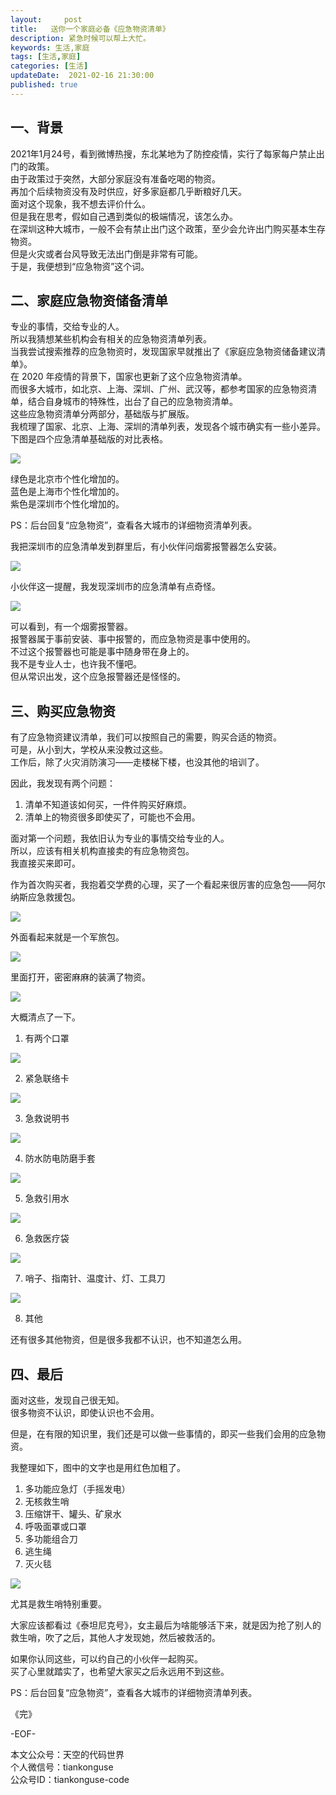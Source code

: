 ```yaml
---   
layout:     post  
title:   送你一个家庭必备《应急物资清单》
description: 紧急时候可以帮上大忙。       
keywords: 生活,家庭  
tags: [生活,家庭]    
categories: [生活]  
updateDate:  2021-02-16 21:30:00  
published: true  
---  
```


## 一、背景  


2021年1月24号，看到微博热搜，东北某地为了防控疫情，实行了每家每户禁止出门的政策。  
由于政策过于突然，大部分家庭没有准备吃喝的物资。  
再加个后续物资没有及时供应，好多家庭都几乎断粮好几天。  
面对这个现象，我不想去评价什么。  
但是我在思考，假如自己遇到类似的极端情况，该怎么办。  
在深圳这种大城市，一般不会有禁止出门这个政策，至少会允许出门购买基本生存物资。  
但是火灾或者台风导致无法出门倒是非常有可能。  
于是，我便想到“应急物资”这个词。  


## 二、家庭应急物资储备清单  


专业的事情，交给专业的人。  
所以我猜想某些机构会有相关的应急物资清单列表。  
当我尝试搜索推荐的应急物资时，发现国家早就推出了《家庭应急物资储备建议清单》。  
在 2020 年疫情的背景下，国家也更新了这个应急物资清单。  
而很多大城市，如北京、上海、深圳、广州、武汉等，都参考国家的应急物资清单，结合自身城市的特殊性，出台了自己的应急物资清单。  
这些应急物资清单分两部分，基础版与扩展版。  
我梳理了国家、北京、上海、深圳的清单列表，发现各个城市确实有一些小差异。  
下图是四个应急清单基础版的对比表格。  


![](https://mmbiz.qpic.cn/mmbiz_jpg/ibIkTFicotcCZ6m21D3PMzFEqXzH5fSiaqjIXia1X4yDMJIMLWbz6Ry15daAiaft1iaWRLL41mJDOjENia7vbzjKOxdiag/640?wx_fmt=jpeg&tp=webp&wxfrom=5&wx_lazy=1&wx_co=1)  


绿色是北京市个性化增加的。  
蓝色是上海市个性化增加的。  
紫色是深圳市个性化增加的。  


PS：后台回复“应急物资”，查看各大城市的详细物资清单列表。  


我把深圳市的应急清单发到群里后，有小伙伴问烟雾报警器怎么安装。  


![](https://mmbiz.qpic.cn/mmbiz_jpg/ibIkTFicotcCZ6m21D3PMzFEqXzH5fSiaqjDAeZkVLUNWje2KhPL7VO6TU4Ea8v7MibCqyP1UUOo3BcicQxXyTbUyRQ/640?wx_fmt=jpeg&tp=webp&wxfrom=5&wx_lazy=1&wx_co=1)


小伙伴这一提醒，我发现深圳市的应急清单有点奇怪。  


![](https://mmbiz.qpic.cn/mmbiz_jpg/ibIkTFicotcCZ6m21D3PMzFEqXzH5fSiaqjWI0EUaYn1JYnr0bypQzmK36UqYE0DIFjUr4BtSf6sYqMk9V4wibyv1w/640?wx_fmt=jpeg&tp=webp&wxfrom=5&wx_lazy=1&wx_co=1)


可以看到，有一个烟雾报警器。  
报警器属于事前安装、事中报警的，而应急物资是事中使用的。  
不过这个报警器也可能是事中随身带在身上的。  
我不是专业人士，也许我不懂吧。  
但从常识出发，这个应急报警器还是怪怪的。  


## 三、购买应急物资  


有了应急物资建议清单，我们可以按照自己的需要，购买合适的物资。  
可是，从小到大，学校从来没教过这些。  
工作后，除了火灾消防演习——走楼梯下楼，也没其他的培训了。  


因此，我发现有两个问题：  


1. 清单不知道该如何买，一件件购买好麻烦。  
2. 清单上的物资很多即使买了，可能也不会用。  


面对第一个问题，我依旧认为专业的事情交给专业的人。  
所以，应该有相关机构直接卖的有应急物资包。  
我直接买来即可。  


作为首次购买者，我抱着交学费的心理，买了一个看起来很厉害的应急包——阿尔纳斯应急救援包。  

![](https://mmbiz.qpic.cn/mmbiz_jpg/ibIkTFicotcCZ6m21D3PMzFEqXzH5fSiaqj02fqUic27VXARrWAKEUBjgtszsP966CPL84ZMqicewHXCJIk6jhROd1g/640?wx_fmt=jpeg&tp=webp&wxfrom=5&wx_lazy=1&wx_co=1)  


外面看起来就是一个军旅包。  


![](https://mmbiz.qpic.cn/mmbiz_jpg/ibIkTFicotcCZ6m21D3PMzFEqXzH5fSiaqjUB6HFib7VniasM9VQYWZzCo7GSxiapcM0laTdQgrUibyiae8ic6wDzZVFEiaA/640?wx_fmt=jpeg&tp=webp&wxfrom=5&wx_lazy=1&wx_co=1)


里面打开，密密麻麻的装满了物资。  


![](https://mmbiz.qpic.cn/mmbiz_jpg/ibIkTFicotcCZ6m21D3PMzFEqXzH5fSiaqjcP4dLLJNj3hJRPHeSoibT7B5Ubv0Q21WsphObVhG77ZyNc3Jcx8CcdQ/640?wx_fmt=jpeg&tp=webp&wxfrom=5&wx_lazy=1&wx_co=1)


大概清点了一下。  


1. 有两个口罩  


![](https://mmbiz.qpic.cn/mmbiz_jpg/ibIkTFicotcCZ6m21D3PMzFEqXzH5fSiaqjjWhrgMwlADpvqE585icyQFVSNJYariaJQVBo8uTQhTQeowM2gqARe4QQ/640?wx_fmt=jpeg&tp=webp&wxfrom=5&wx_lazy=1&wx_co=1)


2. 紧急联络卡  


![](https://mmbiz.qpic.cn/mmbiz_jpg/ibIkTFicotcCZ6m21D3PMzFEqXzH5fSiaqjJDTYQnTtGfuSD4FRHy9SOia58Zkc909LvVkTSibMac1tQtnmyAryfcdw/640?wx_fmt=jpeg&tp=webp&wxfrom=5&wx_lazy=1&wx_co=1)


3. 急救说明书  


![](https://mmbiz.qpic.cn/mmbiz_jpg/ibIkTFicotcCZ6m21D3PMzFEqXzH5fSiaqj2yqL1MAticECUEzWBcHRZWibt0priarHlXcc4fQJ2g1vu9nbSrCUSopcg/640?wx_fmt=jpeg&tp=webp&wxfrom=5&wx_lazy=1&wx_co=1)


4. 防水防电防磨手套  


![](https://mmbiz.qpic.cn/mmbiz_jpg/ibIkTFicotcCZ6m21D3PMzFEqXzH5fSiaqjVMvc7sUcmVCYicf3XibHINwQyU3bEk3VqC1Vdqfiaqw2fjzpYcGsXETkw/640?wx_fmt=jpeg&tp=webp&wxfrom=5&wx_lazy=1&wx_co=1)


5. 急救引用水  


![](https://mmbiz.qpic.cn/mmbiz_jpg/ibIkTFicotcCZ6m21D3PMzFEqXzH5fSiaqjibOsDw3tG3KDQdzKgmwmdSgeyHaCUGY1I7JASyow7NianXqMEbalZL8Q/640?wx_fmt=jpeg&tp=webp&wxfrom=5&wx_lazy=1&wx_co=1)


6. 急救医疗袋  


![](https://mmbiz.qpic.cn/mmbiz_jpg/ibIkTFicotcCZ6m21D3PMzFEqXzH5fSiaqjUCNnVsqOQ9ib1na4JC6rwAyicnlgthmcNzNFyFicib3FW9D6B8aP0sXjzw/640?wx_fmt=jpeg&tp=webp&wxfrom=5&wx_lazy=1&wx_co=1)



7. 哨子、指南针、温度计、灯、工具刀  


![](https://mmbiz.qpic.cn/mmbiz_jpg/ibIkTFicotcCZ6m21D3PMzFEqXzH5fSiaqjSJ8iccGqgPtJ9I4b4hu2mzW7t6MJ2Qa5aolaDqAAd8F2Ruo88yXrOvQ/640?wx_fmt=jpeg&tp=webp&wxfrom=5&wx_lazy=1&wx_co=1)



8. 其他  


还有很多其他物资，但是很多我都不认识，也不知道怎么用。  


## 四、最后  


面对这些，发现自己很无知。  
很多物资不认识，即使认识也不会用。  


但是，在有限的知识里，我们还是可以做一些事情的，即买一些我们会用的应急物资。  


我整理如下，图中的文字也是用红色加粗了。  


1. 多功能应急灯（手摇发电）  
2. 无核救生哨  
3. 压缩饼干、罐头、矿泉水  
4. 呼吸面罩或口罩  
5. 多功能组合刀  
6. 逃生绳  
7. 灭火毯  


![](https://mmbiz.qpic.cn/mmbiz_jpg/ibIkTFicotcCZ6m21D3PMzFEqXzH5fSiaqjIXia1X4yDMJIMLWbz6Ry15daAiaft1iaWRLL41mJDOjENia7vbzjKOxdiag/640?wx_fmt=jpeg&tp=webp&wxfrom=5&wx_lazy=1&wx_co=1)  


尤其是救生哨特别重要。  


大家应该都看过《泰坦尼克号》，女主最后为啥能够活下来，就是因为抢了别人的救生哨，吹了之后，其他人才发现她，然后被救活的。  


如果你认同这些，可以约自己的小伙伴一起购买。  
买了心里就踏实了，也希望大家买之后永远用不到这些。  


PS：后台回复“应急物资”，查看各大城市的详细物资清单列表。  


《完》  
  

-EOF-  



本文公众号：天空的代码世界  
个人微信号：tiankonguse  
公众号ID：tiankonguse-code  
  

